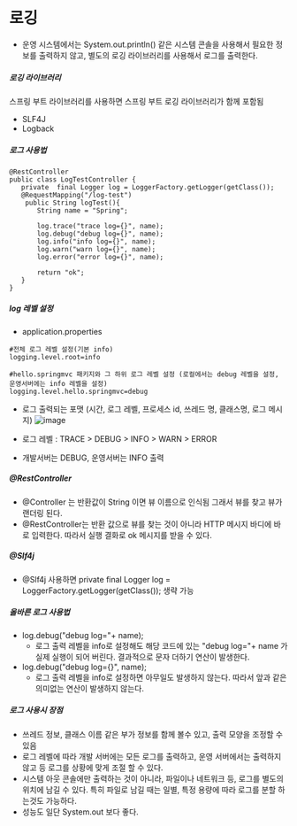 # 로깅
- 운영 시스템에서는 System.out.println() 같은 시스템 콘솔을 사용해서 필요한 정보를 출력하지 않고, 별도의 로깅 라이브러리를 사용해서 로그를 출력한다.

##### 로깅 라이브러리
스프링 부트 라이브러리를 사용하면 스프링 부트 로깅 라이브러리가 함께 포함됨

- SLF4J
- Logback

##### 로그 사용법
```
@RestController
public class LogTestController {
   private  final Logger log = LoggerFactory.getLogger(getClass());
   @RequestMapping("/log-test")
    public String logTest(){
       String name = "Spring";

       log.trace("trace log={}", name);
       log.debug("debug log={}", name);
       log.info("info log={}", name);
       log.warn("warn log={}", name);
       log.error("error log={}", name);

       return "ok";
   }
}
```

##### log 레벨 설정
- application.properties
```
#전체 로그 레벨 설정(기본 info)
logging.level.root=info

#hello.springmvc 패키지와 그 하위 로그 레벨 설정 (로컬에서는 debug 레벨을 설정, 운영서버에는 info 레벨을 설정)
logging.level.hello.springmvc=debug
```
- 로그 출력되는 포맷 (시간, 로그 레벨, 프로세스 id, 쓰레드 명, 클래스명, 로그 메시지)
![image](https://github.com/wjdwodnr5452/springmvc/assets/90361061/641c3d42-fe9a-459a-86e8-9d7cad17dabb)

- 로그 레벨 : TRACE > DEBUG > INFO > WARN > ERROR
- 개발서버는 DEBUG, 운영서버는 INFO 출력

##### @RestController
- @Controller 는 반환값이 String 이면 뷰 이름으로 인식됨 그래서 뷰를 찾고 뷰가 랜더링 된다.
- @RestController는 반환 값으로 뷰를 찾는 것이 아니라 HTTP 메시지 바디에 바로 입력한다. 따라서 실행 결화로 ok 메시지를 받을 수 있다.

##### @Slf4j
- @Slf4j 사용하면 private  final Logger log = LoggerFactory.getLogger(getClass()); 생략 가능

##### 올바른 로그 사용법
- log.debug("debug log="+ name);
  - 로그 출력 레벨을 info로 설정해도 해당 코드에 있는 "debug log="+ name 가 실제 실행이 되어 버린다. 결과적으로 문자 더하기 연산이 발생한다.
- log.debug("debug log={}", name);
  - 로그 출력 레벨을 info로 설정하면 아무일도 발생하지 않는다. 따라서 앞과 같은 의미없는 연산이 발생하지 않는다.
 
 ##### 로그 사용시 장점
 - 쓰레드 정보, 클래스 이름 같은 부가 정보를 함께 볼수 있고, 출력 모양을 조정할 수 있음
 - 로그 레벨에 따라 개발 서버에는 모든 로그를 출력하고, 운영 서버에서는 출력하지 않고 등 로그를 상황에 맞게 조절 할 수 있다.
 - 시스템 아웃 콘솔에만 출력하는 것이 아니라, 파일이나 네트워크 등, 로그를 별도의 위치에 남길 수 있다. 특히 파일로 남길 때는 일별, 특정 용량에 따라 로그를 분할 하는것도 가능하다.
 - 성능도 일단 System.out 보다 좋다.

